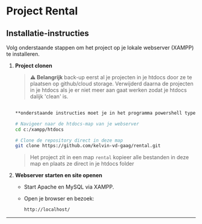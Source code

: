 # Project Rental

## Installatie-instructies

Volg onderstaande stappen om het project op je lokale webserver (XAMPP) te installeren.
1. **Project clonen**
   > **⚠️ Belangrijk** back-up eerst al je projecten in je htdocs door ze te plaatsen op github/cloud storage. Verwijderd daarna de projecten in je htdocs als je er niet meer aan gaat werken zodat je htdocs dalijk 'clean' is.

   ```bash
  
   **onderstaande instructies moet je in het programma powershell typen**
   
   # Navigeer naar de htdocs-map van je webserver
   cd c:/xampp/htdocs

   # Clone de repository direct in deze map
   git clone https://github.com/kelvin-vd-gaag/rental.git
   ```

   > Het project zit in een map `rental` kopieer alle bestanden in deze map en plaats ze direct in je htdocs folder

2. **Webserver starten en site openen**

    * Start Apache en MySQL via XAMPP.
    * Open je browser en bezoek:

      ```url
      http://localhost/
      ```

---

